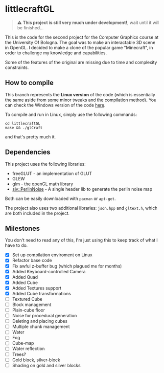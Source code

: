 # littlecraftGL

> :warning: **This project is still very much under development!**, wait until it will be finished...


This is the code for the second project for the Computer Graphics course at the University Of Bologna. The goal was to make an interactable 3D scene in OpenGL.
I decided to make a clone of the popular game "Minecraft", in order to challenge my knowledge and capabilities.

Some of the features of the original are missing due to time and complexity constraints.


## How to compile

This branch represents the <b>Linux version</b> of the code (which is essentially the same aside from some minor tweaks and the compilation method). You can check the Windows version of the code [here](https://github.com/AngeloGalav/littlecraftGL/tree/windows).

To compile and run in Linux, simply use the following commands:

```
cd littlecraftGL
make && ./glCraft
```

and that's pretty much it.


## Dependencies

This project uses the following libraries:

- freeGLUT - an implementation of GLUT</li>
- GLEW</li>
- glm - the openGL math library</li>
- [siv::PerlinNoise](https://github.com/Reputeless/PerlinNoise) - A single header lib to generate the perlin noise map

Both can be easily downloaded with `pacman` or `apt-get`.

The project also uses two additional libraries: `json.hpp` and `gltext.h`, which are both included in the project. 

## Milestones

You don't need to read any of this, I'm just using this to keep track of what I have to do.

- [x] Set up compilation enviroment on Linux
- [x] Refactor base code
- [x] Fix awful z-buffer bug (which plagued me for months)
- [x] Added Keyboard-controlled Camera
- [x] Added Quad 
- [x] Added Cube
- [x] Added Textures support
- [x] Added Cube transformations
- [ ] Textured Cube
- [ ] Block management
- [ ] Plain-cube floor
- [ ] Noise for procedural generation
- [ ] Deleting and placing cubes
- [ ] Multiple chunk management
- [ ] Water
- [ ] Fog
- [ ] Cube-map
- [ ] Water reflection
- [ ] Trees?
- [ ] Gold block, silver-block 
- [ ] Shading on gold and silver blocks